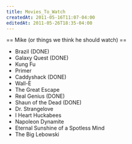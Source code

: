 ```yaml
---
title: Movies_To_Watch
createdAt: 2011-05-16T11:07-04:00
editedAt: 2011-05-26T18:35-04:00
---
```


== Mike (or things we think he should watch) ==
* Brazil (DONE)
* Galaxy Quest (DONE)
* Kung Fu
* Primer
* Caddyshack (DONE)
* Wall-E
* The Great Escape
* Real Genius (DONE)
* Shaun of the Dead (DONE)
* Dr. Strangelove
* I Heart Huckabees
* Napoleon Dynamite
* Eternal Sunshine of a Spotless Mind
* The Big Lebowski

